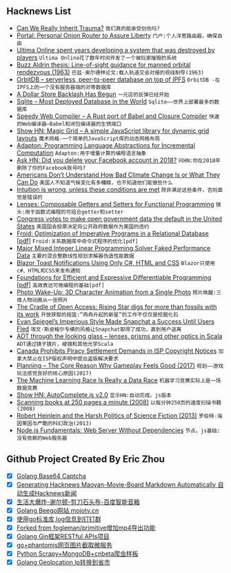 ## Hacknews List


- [Can We Really Inherit Trauma?](https://www.nytimes.com/2018/12/10/health/mind-epigenetics-genes.html)  `我们真的能承受创伤吗?`
- [Portal: Personal Onion Router to Assure Liberty](https://github.com/grugq/portal)  `门户:个人洋葱路由器，确保自由`
- [Ultima Online spent years developing a system that was destroyed by players](https://gametyrant.com/news/ultima-online-spent-3-years-developing-systems-that-were-destroyed-by-players)  `Ultima Online花了数年时间开发了一个被玩家摧毁的系统`
- [Buzz Aldrin thesis: Line-of-sight guidance for manned orbital rendezvous (1963)](https://dspace.mit.edu/handle/1721.1/12652)  `巴兹·奥尔德林论文:载人轨道交会对接的视线制导(1963)`
- [OrbitDB – serverless, peer-to-peer database on top of IPFS](https://github.com/orbitdb/orbit-db)  `OrbitDB -在IPFS上的一个没有服务器端的对等数据库`
- [A Dollar Store Backlash Has Begun](https://www.citylab.com/equity/2018/12/closest-grocery-store-to-me-dollar-store-food-desert-bargain/577777/)  `一元店的反弹已经开始`
- [Sqlite – Most Deployed Database in the World](https://www.sqlite.org/mostdeployed.html)  `Sqlite——世界上部署最多的数据库`
- [Speedy Web Compiler – A Rust port of Babel and Closure Compiler](https://github.com/swc-project/swc)  `快速的Web编译器—Babel和闭包编译器的生锈端口`
- [Show HN: Magic Grid – A simple JavaScript library for dynamic grid layouts](https://github.com/e-oj/Magic-Grid)  `魔术网格-一个简单的JavaScript库的动态网格布局`
- [Adapton: Programming Language Abstractions for Incremental Computation](http://adapton.org/)  `Adapton:用于增量计算的编程语言抽象`
- [Ask HN: Did you delete your Facebook account in 2018?](item?id=18748135)  `问HN:你在2018年删除了你的Facebook账号吗?`
- [Americans Don’t Understand How Bad Climate Change Is or What They Can Do](https://www.huffingtonpost.com/entry/americans-climate-change-science_us_5c1a9692e4b03f9bd52cc8c3)  `美国人不知道气候变化有多糟糕，也不知道他们能做些什么`
- [Intuition is wrong, unless these conditions are met](https://www.thinkadvisor.com/2018/11/16/daniel-kahneman-do-not-trust-your-intuition-even-f/)  `除非满足这些条件，否则直觉是错误的`
- [Lenses: Composable Getters and Setters for Functional Programming](https://medium.com/javascript-scene/lenses-b85976cb0534)  `镜头:用于函数式编程的可组合getter和setter`
- [Congress votes to make open government data the default in the United States](https://e-pluribusunum.org/2018/12/21/congress-made-open-government-data-the-default-in-the-united-states/)  `美国国会投票决定将公开政府数据作为美国的违约`
- [Froid: Optimization of Imperative Programs in a Relational Database [pdf]](http://www.vldb.org/pvldb/vol11/p432-ramachandra.pdf)  `Froid:关系数据库中命令式程序的优化[pdf]`
- [Major Mixed Integer Linear Programming Solver Faked Performance Data](http://www.gurobi.com/company/news/announcement)  `主要的混合整数线性规划求解器伪造性能数据`
- [Blazor Toast Notifications Using Only C#, HTML and CSS](https://codedaze.io/blazor-toast-notifications-using-only-csharp-html-css/)  `Blazor只使用c#、HTML和CSS来发布通知`
- [Foundations for Efficient and Expressive Differentiable Programming [pdf]](http://papers.nips.cc/paper/8221-backpropagation-with-callbacks-foundations-for-efficient-and-expressive-differentiable-programming.pdf)  `高效表达可微编程的基础[pdf]`
- [Photo Wake-Up: 3D Character Animation from a Single Photo](https://grail.cs.washington.edu/projects/wakeup/)  `照片唤醒:三维人物动画从一张照片`
- [The Cradle of Open Access: Rising Star digs for more than fossils with its work](https://arstechnica.com/science/2018/12/the-cradle-of-open-access-rising-star-digs-for-more-than-fossils-with-its-work/)  `开放获取的摇篮:“冉冉升起的新星”的工作不仅仅是挖掘化石`
- [Evan Spiegel’s Imperious Style Made Snapchat a Success Until Users Fled](https://www.wsj.com/articles/evan-spiegels-imperious-style-made-snapchat-a-successuntil-users-fled-11545588892)  `埃文·斯皮格尔专横的风格让Snapchat取得了成功，直到用户逃离`
- [ADT through the looking glass – lenses, prisms and other optics in Scala](https://kubuszok.com/2018/adt-through-the-looking-glass/)  `ADT通过镜子镜片，棱镜和其他光学Scala`
- [Canada Prohibits Piracy Settlement Demands in ISP Copyright Notices](https://torrentfreak.com/canada-prohibits-piracy-settlement-demands-in-isp-copyright-notices-181218/)  `加拿大禁止在ISP版权声明中提出盗版解决要求`
- [Planning – The Core Reason Why Gameplay Feels Good (2017)](https://frictionalgames.blogspot.com/2017/05/planning-core-reason-why-gameplay-feels.html)  `规划——游戏玩法感觉良好的核心原因(2017)`
- [The Machine Learning Race Is Really a Data Race](https://sloanreview.mit.edu/article/the-machine-learning-race-is-really-a-data-race/)  `机器学习竞赛实际上是一场数据竞赛`
- [Show HN: AutoComplete.js v2.0](https://tarekraafat.github.io/autoComplete.js/)  `显示HN:自动完成。js版本`
- [Scanning books at 250 pages a minute (2008)](http://www.k2.t.u-tokyo.ac.jp/vision/BFS-Auto/)  `以每分钟250页的速度扫描书籍(2008)`
- [Robert Heinlein and the Harsh Politics of Science Fiction (2013)](http://www.patrickmccray.com/2013/09/12/robert-heinlein-and-the-harsh-politics-of-science-fiction/)  `罗伯特·海因莱因与严酷的科幻政治(2013)`
- [Node.js Fundamentals: Web Server Without Dependencies](https://blog.bloomca.me/2018/12/22/writing-a-web-server-node.html)  `节点。js基础:没有依赖的Web服务器`

## Github Project Created By Eric Zhou

- [x] [Golang Base64 Captcha](https://github.com/mojocn/base64Captcha)
- [x] [Generating Hacknews Maoyan-Movie-Board Markdown Automatically 自动生成Hacknews新闻](https://github.com/dejavuzhou/md-genie)
- [x] [生活大爆炸-谢尔顿-剪刀石头布-百度智能音箱](https://github.com/mojocn/dueros-bang-game)
- [x] [Golang Beego网站 mojotv.cn](https://github.com/mojocn/www.mojotv.cn)
- [x] [使用go标准库,log信息到钉钉群](https://github.com/mojocn/dooger)
- [x] [Forked from fogleman/primitive增加mp4导出功能](https://github.com/mojocn/primitive)
- [x] [Golang Gin框架RESTful APIs项目](https://github.com/JJJJJJJerk/ezier-golang-web-api-framework)
- [x] [go+phantomjs网页图片截取微服务](https://github.com/mojocn/screen_shot)
- [x] [Python Scrapy+MongoDB+cnbeta爬虫样板](https://github.com/mojocn/scrapy_mongodb_boilerplate_cnbeta)
- [x] [Golang Geolocation Ip转换到省市](https://github.com/mojocn/ip2location)